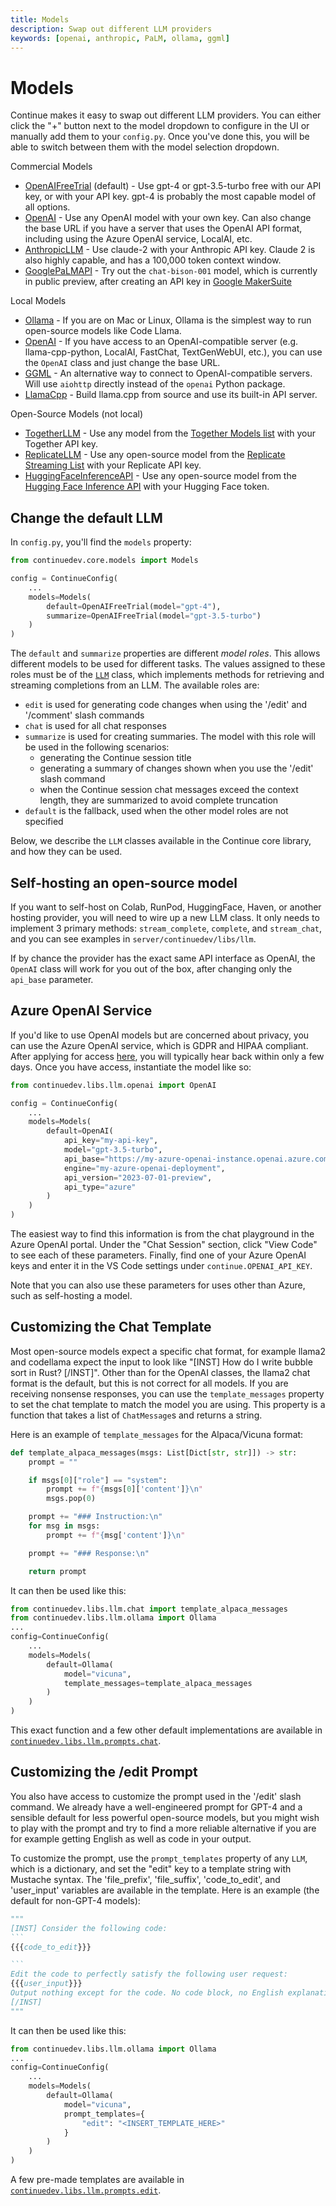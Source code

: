 ```yaml
---
title: Models
description: Swap out different LLM providers
keywords: [openai, anthropic, PaLM, ollama, ggml]
---
```


# Models

Continue makes it easy to swap out different LLM providers. You can either click the "+" button next to the model dropdown to configure in the UI or manually add them to your `config.py`. Once you've done this, you will be able to switch between them with the model selection dropdown.

Commercial Models

- [OpenAIFreeTrial](../reference/Models/openaifreetrial.md) (default) - Use gpt-4 or gpt-3.5-turbo free with our API key, or with your API key. gpt-4 is probably the most capable model of all options.
- [OpenAI](../reference/Models/openai.md) - Use any OpenAI model with your own key. Can also change the base URL if you have a server that uses the OpenAI API format, including using the Azure OpenAI service, LocalAI, etc.
- [AnthropicLLM](../reference/Models/anthropicllm.md) - Use claude-2 with your Anthropic API key. Claude 2 is also highly capable, and has a 100,000 token context window.
- [GooglePaLMAPI](../reference/Models/googlepalmapi.md) - Try out the `chat-bison-001` model, which is currently in public preview, after creating an API key in [Google MakerSuite](https://makersuite.google.com/u/2/app/apikey)

Local Models

- [Ollama](../reference/Models/ollama.md) - If you are on Mac or Linux, Ollama is the simplest way to run open-source models like Code Llama.
- [OpenAI](../reference/Models/openai.md) - If you have access to an OpenAI-compatible server (e.g. llama-cpp-python, LocalAI, FastChat, TextGenWebUI, etc.), you can use the `OpenAI` class and just change the base URL.
- [GGML](../reference/Models/ggml.md) - An alternative way to connect to OpenAI-compatible servers. Will use `aiohttp` directly instead of the `openai` Python package.
- [LlamaCpp](../reference/Models/llamacpp.md) - Build llama.cpp from source and use its built-in API server.

Open-Source Models (not local)

- [TogetherLLM](../reference/Models/togetherllm.md) - Use any model from the [Together Models list](https://docs.together.ai/docs/inference-models) with your Together API key.
- [ReplicateLLM](../reference/Models/replicatellm.md) - Use any open-source model from the [Replicate Streaming List](https://replicate.com/collections/streaming-language-models) with your Replicate API key.
- [HuggingFaceInferenceAPI](../reference/Models/huggingfaceinferenceapi.md) - Use any open-source model from the [Hugging Face Inference API](https://huggingface.co/inference-api) with your Hugging Face token.

## Change the default LLM

In `config.py`, you'll find the `models` property:

```python
from continuedev.core.models import Models

config = ContinueConfig(
    ...
    models=Models(
        default=OpenAIFreeTrial(model="gpt-4"),
        summarize=OpenAIFreeTrial(model="gpt-3.5-turbo")
    )
)
```

The `default` and `summarize` properties are different _model roles_. This allows different models to be used for different tasks. The values assigned to these roles must be of the [`LLM`](https://github.com/continuedev/continue/blob/main/server/continuedev/libs/llm/__init__.py) class, which implements methods for retrieving and streaming completions from an LLM. The available roles are:
- `edit` is used for generating code changes when using the '/edit' and '/comment' slash commands
- `chat` is used for all chat responses
- `summarize` is used for creating summaries. The model with this role will be used in the following scenarios:
    - generating the Continue session title
    - generating a summary of changes shown when you use the '/edit' slash command
    - when the Continue session chat messages exceed the context length, they are summarized to avoid complete truncation
- `default` is the fallback, used when the other model roles are not specified

Below, we describe the `LLM` classes available in the Continue core library, and how they can be used.

## Self-hosting an open-source model

If you want to self-host on Colab, RunPod, HuggingFace, Haven, or another hosting provider, you will need to wire up a new LLM class. It only needs to implement 3 primary methods: `stream_complete`, `complete`, and `stream_chat`, and you can see examples in `server/continuedev/libs/llm`.

If by chance the provider has the exact same API interface as OpenAI, the `OpenAI` class will work for you out of the box, after changing only the `api_base` parameter.

## Azure OpenAI Service

If you'd like to use OpenAI models but are concerned about privacy, you can use the Azure OpenAI service, which is GDPR and HIPAA compliant. After applying for access [here](https://azure.microsoft.com/en-us/products/ai-services/openai-service), you will typically hear back within only a few days. Once you have access, instantiate the model like so:

```python
from continuedev.libs.llm.openai import OpenAI

config = ContinueConfig(
    ...
    models=Models(
        default=OpenAI(
            api_key="my-api-key",
            model="gpt-3.5-turbo",
            api_base="https://my-azure-openai-instance.openai.azure.com/",
            engine="my-azure-openai-deployment",
            api_version="2023-07-01-preview",
            api_type="azure"
        )
    )
)
```

The easiest way to find this information is from the chat playground in the Azure OpenAI portal. Under the "Chat Session" section, click "View Code" to see each of these parameters. Finally, find one of your Azure OpenAI keys and enter it in the VS Code settings under `continue.OPENAI_API_KEY`.

Note that you can also use these parameters for uses other than Azure, such as self-hosting a model.

## Customizing the Chat Template

Most open-source models expect a specific chat format, for example llama2 and codellama expect the input to look like "[INST] How do I write bubble sort in Rust? [/INST]". Other than for the OpenAI classes, the llama2 chat format is the default, but this is not correct for all models. If you are receiving nonsense responses, you can use the `template_messages` property to set the chat template to match the model you are using. This property is a function that takes a list of `ChatMessage`s and returns a string.

Here is an example of `template_messages` for the Alpaca/Vicuna format:

```python
def template_alpaca_messages(msgs: List[Dict[str, str]]) -> str:
    prompt = ""

    if msgs[0]["role"] == "system":
        prompt += f"{msgs[0]['content']}\n"
        msgs.pop(0)

    prompt += "### Instruction:\n"
    for msg in msgs:
        prompt += f"{msg['content']}\n"

    prompt += "### Response:\n"

    return prompt
```

It can then be used like this:

```python
from continuedev.libs.llm.chat import template_alpaca_messages
from continuedev.libs.llm.ollama import Ollama
...
config=ContinueConfig(
    ...
    models=Models(
        default=Ollama(
            model="vicuna",
            template_messages=template_alpaca_messages
        )
    )
)
```

This exact function and a few other default implementations are available in [`continuedev.libs.llm.prompts.chat`](https://github.com/continuedev/continue/blob/main/server/continuedev/libs/llm/prompts/chat.py).

## Customizing the /edit Prompt

You also have access to customize the prompt used in the '/edit' slash command. We already have a well-engineered prompt for GPT-4 and a sensible default for less powerful open-source models, but you might wish to play with the prompt and try to find a more reliable alternative if you are for example getting English as well as code in your output.

To customize the prompt, use the `prompt_templates` property of any `LLM`, which is a dictionary, and set the "edit" key to a template string with Mustache syntax. The 'file_prefix', 'file_suffix', 'code_to_edit', and 'user_input' variables are available in the template. Here is an example (the default for non-GPT-4 models):

````python
"""
[INST] Consider the following code:
```
{{{code_to_edit}}}

```
Edit the code to perfectly satisfy the following user request:
{{{user_input}}}
Output nothing except for the code. No code block, no English explanation, no start/end tags.
[/INST]
"""
````

It can then be used like this:

```python
from continuedev.libs.llm.ollama import Ollama
...
config=ContinueConfig(
    ...
    models=Models(
        default=Ollama(
            model="vicuna",
            prompt_templates={
                "edit": "<INSERT_TEMPLATE_HERE>"
            }
        )
    )
)
```

A few pre-made templates are available in [`continuedev.libs.llm.prompts.edit`](https://github.com/continuedev/continue/blob/main/server/continuedev/libs/llm/prompts/edit.py).
